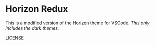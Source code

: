 # Horizon Redux

This is a modified version of the [Horizon]() theme for VSCode. _This only
includes the dark themes._

[LICENSE](LICENSE)

